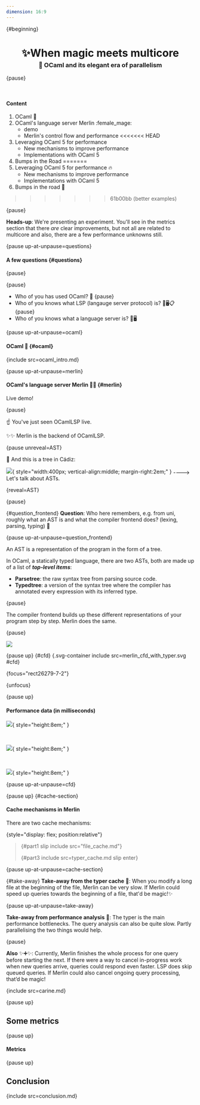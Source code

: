 ```yaml
---
dimension: 16:9
---
```


<!-- slipshow serve -o presentation/presentation.html presentation/presentation.md -->

{#beginning}

<h1 style="text-align: center;">✨When magic meets multicore</h1>
<h3 style="margin-top: -15px; text-align: center">🐪 OCaml and its elegant era of parallelism</h3>

{pause}

<br>

#### Content

1. OCaml :dromedary_camel:
2. OCaml's language server Merlin :female_mage:
   - demo
   - Merlin's control flow and performance
<<<<<<< HEAD
3. Leveraging OCaml 5 for performance
   - New mechanisms to improve performance
   - Implementations with OCaml 5
4. Bumps in the Road
=======
3. Leveraging OCaml 5 for performance 🔥
   - New mechanisms to improve performance
   - Implementations with OCaml 5
4. Bumps in the road 🚧
>>>>>>> 61b00bb (better examples)

{pause}

**Heads-up**: We're presenting an experiment. You'll see in the metrics section that there _are_ clear improvements, but not all are related to multicore and also, there are a few performance unknowns still.

{pause up-at-unpause=questions}

#### A few questions {#questions}

{pause}

{pause}

- Who of you has used OCaml? 🐪
  {pause}
- Who of you knows what LSP (langauge server protocol) is? 💬🖥️📋
  {pause}
- Who of you knows what a language server is? 💬🖥️

{pause up-at-unpause=ocaml}

#### OCaml 🐪 {#ocaml}

{include src=ocaml_intro.md}

{pause up-at-unpause=merlin}

#### OCaml's language server Merlin 🧙‍♀️ {#merlin}

Live demo!

{pause}

☝️ You've just seen OCamlLSP live.

✨✨ Merlin is the backend of OCamlLSP.

{pause unreveal=AST}

🌳 And this is a tree in Cádiz:

![](arbol_magico_cadiz.png){ style="width:400px; vertical-align:middle; margin-right:2em;" }
<span id="AST" style="vertical-align:middle;"> ----> Let's talk about ASTs. </span>

{reveal=AST}

{pause}

{#question_frontend}
**Question**: Who here remembers, e.g. from uni, roughly what an AST is and what the compiler frontend does? (lexing, parsing, typing) 🌳

{pause up-at-unpause=question_frontend}

An AST is a representation of the program in the form of a tree.

In OCaml, a statically typed language, there are two ASTs, both are made up of a list of **_top-level items_**:

- **Parsetree**: the raw syntax tree from parsing source code.
- **Typedtree**: a version of the syntax tree where the compiler has annotated every expression with its inferred type.

{pause}

The compiler frontend builds up these different representations of your program step by step. Merlin does the same.

{pause}

![](pipeline_with_typer.svg)

{pause up}
{#cfd}
{.svg-container include src=merlin_cfd_with_typer.svg #cfd}

<style>
.svg-container svg {
  width: 45%;
  height: auto;
}
</style>

{focus="rect26279-7-2"}

{unfocus}

{pause up}

#### Performance data (in milliseconds)

![](perf_lsp_types_2.png){ style="height:8em;" }

&nbsp; <!-- small spacer -->

![](perf_lsp_2.png){ style="height:8em;" }

&nbsp; <!-- small spacer -->

![](perf_js_2.png){ style="height:8em;" }

{pause up-at-unpause=cfd}

{pause up}
{#cache-section}

#### Cache mechanisms in Merlin

There are two cache mechanisms:

<!-- {pause style="text-align:center"} -->

{style="display: flex; position:relative"}
> {#part1 slip include src="file_cache.md"}
>
> {#part3 include src=typer_cache.md slip enter}
>

{pause up-at-unpause=cache-section}

{#take-away}
**Take-away from the typer cache** 🍕: When you modify a long file at the beginning of the file, Merlin can be very slow. If Merlin could speed up queries towards the beginning of a file, that'd be magic!✨

{pause up-at-unpause=take-away}

**Take-away from performance analysis** 🍣: The typer is the main performance bottlenecks. The query analysis can also be quite slow. Partly parallelising the two things would help.

{pause}

**Also** ✨➕✨: Currently, Merlin finishes the whole process for one query before starting the next. If there were a way to cancel in-progress work when new queries arrive, queries could respond even faster. LSP does skip queued queries. If Merlin could also cancel ongoing query processing, that’d be magic!

{include src=carine.md}

{pause up}

## Some metrics

{pause up}

#### Metrics

{pause up}

## Conclusion

{include src=conclusion.md}
